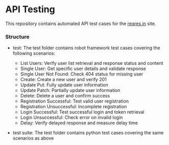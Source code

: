 # API Testing 

This repository contains automated API test cases for the [reqres.in](https://reqres.in) site. 

### Structure
- test: The test folder contains robot framework test cases covering the following scenarios:
  - List Users: Verify user list retrieval and response status and content
  - Single User: Get specific user details and validate response
  - Single User Not Found: Check 404 status for missing user
  - Create: Create a new user and verify 201
  - Update Put: Fully update user information
  - Update Patch: Partially update user information
  - Delete: Delete a user and confirm success
  - Registration Successful: Test valid user registration
  - Registration Unsuccessful: Incomplete registration
  - Login Successful: Test successful login and token retrieval
  - Login Unsuccessful: Check error on invalid login
  - Delay: Verify delayed response and measure delay time
     
- test suite: The test folder contains python test cases covering the same scenarios as above
